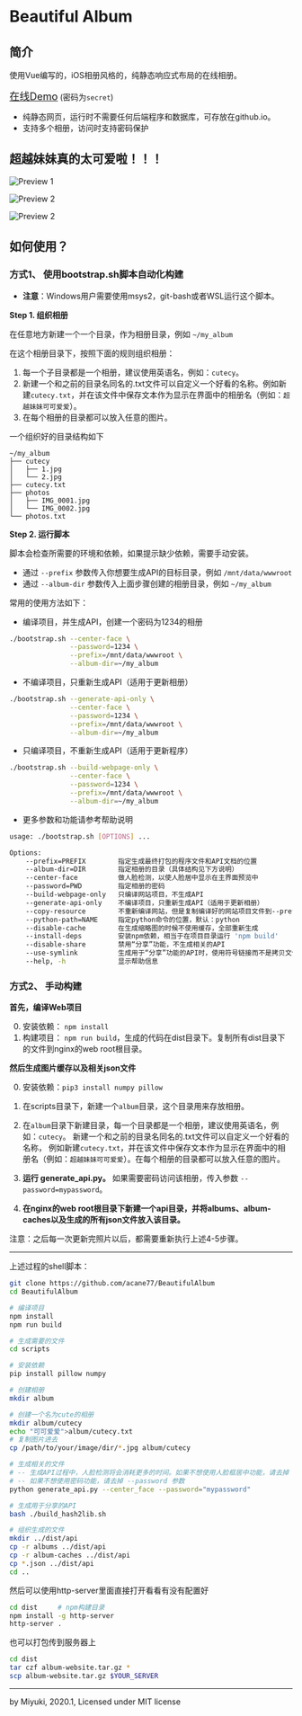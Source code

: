 # Beautiful Album

## 简介
使用Vue编写的，iOS相册风格的，纯静态响应式布局的在线相册。

<a href="https://acane77.github.io/album-demo.html" STYLE="font-size: 18px">在线Demo</a> (密码为`secret`)

* 纯静态网页，运行时不需要任何后端程序和数据库，可存放在github.io。
* 支持多个相册，访问时支持密码保护


## 超越妹妹真的太可爱啦！！！

![Preview 1](docs/pcprev1.png)

![Preview 2](docs/pcprev2.png)

![Preview 2](docs/mprev.PNG)

## 如何使用？

### 方式1、 使用bootstrap.sh脚本自动化构建

* **注意**：Windows用户需要使用msys2，git-bash或者WSL运行这个脚本。

**Step 1. 组织相册**

在任意地方新建一个一个目录，作为相册目录，例如 `~/my_album`

在这个相册目录下，按照下面的规则组织相册：

1. 每一个子目录都是一个相册，建议使用英语名，例如：`cutecy`。
2. 新建一个和之前的目录名同名的.txt文件可以自定义一个好看的名称。例如新建`cutecy.txt`，并在该文件中保存文本作为显示在界面中的相册名（例如：`超越妹妹可可爱爱`）。
3. 在每个相册的目录都可以放入任意的图片。 

一个组织好的目录结构如下

``` 
~/my_album
├── cutecy
│   ├── 1.jpg
│   └── 2.jpg
├── cutecy.txt
├── photos
│   ├── IMG_0001.jpg
│   └── IMG_0002.jpg
└── photos.txt
```

**Step 2. 运行脚本**

脚本会检查所需要的环境和依赖，如果提示缺少依赖，需要手动安装。

* 通过 `--prefix` 参数传入你想要生成API的目标目录，例如 `/mnt/data/wwwroot`
* 通过 `--album-dir` 参数传入上面步骤创建的相册目录，例如 `~/my_album`

常用的使用方法如下：

* 编译项目，并生成API，创建一个密码为1234的相册
```bash
./bootstrap.sh --center-face \
               --password=1234 \
               --prefix=/mnt/data/wwwroot \
               --album-dir=~/my_album
```

* 不编译项目，只重新生成API（适用于更新相册）
```bash
./bootstrap.sh --generate-api-only \
               --center-face \
               --password=1234 \
               --prefix=/mnt/data/wwwroot \
               --album-dir=~/my_album
```

* 只编译项目，不重新生成API（适用于更新程序）
```bash 
./bootstrap.sh --build-webpage-only \
               --center-face \
               --password=1234 \
               --prefix=/mnt/data/wwwroot \
               --album-dir=~/my_album
```

* 更多参数和功能请参考帮助说明
```bash
usage: ./bootstrap.sh [OPTIONS] ...

Options:
    --prefix=PREFIX        指定生成最终打包的程序文件和API文档的位置
    --album-dir=DIR        指定相册的目录（具体结构见下方说明）
    --center-face          做人脸检测，以使人脸居中显示在主界面预览中
    --password=PWD         指定相册的密码
    --build-webpage-only   只编译网站项目，不生成API
    --generate-api-only    不编译项目，只重新生成API（适用于更新相册）
    --copy-resource        不重新编译网站，但是复制编译好的网站项目文件到--prefix指定的目录
    --python-path=NAME     指定python命令的位置，默认：python
    --disable-cache        在生成缩略图的时候不使用缓存，全部重新生成
    --install-deps         安装npm依赖，相当于在项目目录运行 'npm build'
    --disable-share        禁用“分享”功能，不生成相关的API
    --use-symlink          生成用于“分享”功能的API时，使用符号链接而不是拷贝文件
    --help, -h             显示帮助信息
```


### 方式2、 手动构建

**首先，编译Web项目**

0. 安装依赖： `npm install`
1. 构建项目： `npm run build`，生成的代码在dist目录下。复制所有dist目录下的文件到nginx的web root根目录。

**然后生成图片缓存以及相关json文件**

0. 安装依赖：`pip3 install numpy pillow`
1. 在scripts目录下，新建一个`album`目录，这个目录用来存放相册。
2. 在`album`目录下新建目录，每一个目录都是一个相册，建议使用英语名，例如：`cutecy`。
   新建一个和之前的目录名同名的.txt文件可以自定义一个好看的名称，
   例如新建`cutecy.txt`，并在该文件中保存文本作为显示在界面中的相册名（例如：`超越妹妹可可爱爱`）。在每个相册的目录都可以放入任意的图片。 

3. **运行 generate_api.py。** 如果需要密码访问该相册，传入参数 `--password=mypassword`。  
4. **在nginx的web root根目录下新建一个api目录，并将albums、album-caches以及生成的所有json文件放入该目录。**

注意：之后每一次更新完照片以后，都需要重新执行上述4-5步骤。

---------

上述过程的shell脚本：

```bash
git clone https://github.com/acane77/BeautifulAlbum
cd BeautifulAlbum

# 编译项目
npm install
npm run build

# 生成需要的文件
cd scripts

# 安装依赖
pip install pillow numpy

# 创建相册
mkdir album

# 创建一个名为cute的相册
mkdir album/cutecy
echo "可可爱爱">album/cutecy.txt
# 复制图片进去
cp /path/to/your/image/dir/*.jpg album/cutecy

# 生成相关的文件
# -- 生成API过程中，人脸检测将会消耗更多的时间。如果不想使用人脸框居中功能，请去掉 --center_face 参数。
# -- 如果不想使用密码功能，请去掉 --password 参数
python generate_api.py --center_face --password="mypassword"

# 生成用于分享的API
bash ./build_hash2lib.sh

# 组织生成的文件
mkdir ../dist/api
cp -r albums ../dist/api
cp -r album-caches ../dist/api
cp *.json ../dist/api
cd ..
```

然后可以使用http-server里面直接打开看看有没有配置好
```bash
cd dist     # npm构建目录
npm install -g http-server
http-server .
```

也可以打包传到服务器上
```bash
cd dist
tar czf album-website.tar.gz *
scp album-website.tar.gz $YOUR_SERVER
```

---------

by Miyuki, 2020.1, Licensed under MIT license
